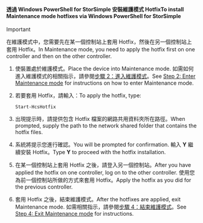 <!--author=SharS last changed: 9/17/15-->

#### <a name="to-install-maintenance-mode-hotfixes-via-windows-powershell-for-storsimple"></a><span data-ttu-id="b1788-101">透過 Windows PowerShell for StorSimple 安裝維護模式 Hotfix</span><span class="sxs-lookup"><span data-stu-id="b1788-101">To install Maintenance mode hotfixes via Windows PowerShell for StorSimple</span></span>
> [!IMPORTANT]
> <span data-ttu-id="b1788-102">在維護模式中，您需要先在某一個控制站上套用 Hotfix，然後在另一個控制站上套用 Hotfix。</span><span class="sxs-lookup"><span data-stu-id="b1788-102">In Maintenance mode, you need to apply the hotfix first on one controller and then on the other controller.</span></span>
> 
> 

1. <span data-ttu-id="b1788-103">使裝置處於維護模式。</span><span class="sxs-lookup"><span data-stu-id="b1788-103">Place the device into Maintenance mode.</span></span> <span data-ttu-id="b1788-104">如需如何進入維護模式的相關指示，請參閱[步驟 2：進入維護模式](../articles/storsimple/storsimple-update-device.md#step2)。</span><span class="sxs-lookup"><span data-stu-id="b1788-104">See [Step 2: Enter Maintenance mode](../articles/storsimple/storsimple-update-device.md#step2) for instructions on how to enter Maintenance mode.</span></span>
2. <span data-ttu-id="b1788-105">若要套用 Hotfix，請輸入：</span><span class="sxs-lookup"><span data-stu-id="b1788-105">To apply the hotfix, type:</span></span>
   
     `Start-HcsHotfix` 
3. <span data-ttu-id="b1788-106">出現提示時，請提供包含 Hotfix 檔案的網路共用資料夾所在路徑。</span><span class="sxs-lookup"><span data-stu-id="b1788-106">When prompted, supply the path to the network shared folder that contains the hotfix files.</span></span>
4. <span data-ttu-id="b1788-107">系統將提示您進行確認。</span><span class="sxs-lookup"><span data-stu-id="b1788-107">You will be prompted for confirmation.</span></span> <span data-ttu-id="b1788-108">輸入 **Y** 繼續安裝 Hotfix。</span><span class="sxs-lookup"><span data-stu-id="b1788-108">Type **Y** to proceed with the hotfix installation.</span></span>
5. <span data-ttu-id="b1788-109">在某一個控制站上套用 Hotfix 之後，請登入另一個控制站。</span><span class="sxs-lookup"><span data-stu-id="b1788-109">After you have applied the hotfix on one controller, log on to the other controller.</span></span> <span data-ttu-id="b1788-110">使用您為前一個控制站所做的方式來套用 Hotfix。</span><span class="sxs-lookup"><span data-stu-id="b1788-110">Apply the hotfix as you did for the previous controller.</span></span>
6. <span data-ttu-id="b1788-111">套用 Hotfix 之後，結束維護模式。</span><span class="sxs-lookup"><span data-stu-id="b1788-111">After the hotfixes are applied, exit Maintenance mode.</span></span> <span data-ttu-id="b1788-112">如需相關指示，請參閱[步驟 4：結束維護模式](../articles/storsimple/storsimple-update-device.md#step4)。</span><span class="sxs-lookup"><span data-stu-id="b1788-112">See [Step 4: Exit Maintenance mode](../articles/storsimple/storsimple-update-device.md#step4) for instructions.</span></span>

